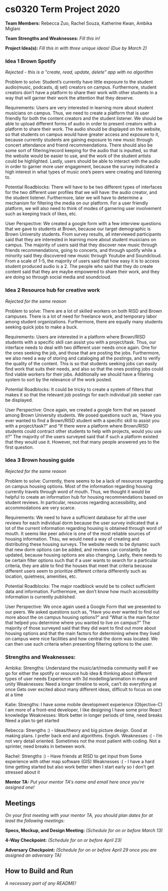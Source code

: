 # cs0320 Term Project 2020

**Team Members:** 
Rebecca Zuo, Rachel Souza, Katherine Kwan, Ambika Miglani

**Team Strengths and Weaknesses:** _Fill this in!_

**Project Idea(s):** _Fill this in with three unique ideas! (Due by March 2)_
### Idea 1 Brown Spotify
_Rejected - this is a "create, read, update, delete" app with no algorithm_

Problem to solve: 
Student’s currently have little exposure to the student audio(music, podcasts, dj set) creators on campus. Furthermore, student creators don’t have a platform to share their work with other students in a way that will garner their work the attention that they deserve. 

Requirements: 
Users are very interested in learning more about student musicians on campus. Thus, we need to create a platform that is user friendly for both the content creators and the student listener. We should be able to upload different forms of audio in order to present creators with a platform to share their work. The audio should be displayed on the website, so that students on campus would have greater access and exposure to it, because currently students are gaining exposure to new music through concert attendance and friend recommendations. There should also be some sort of filtering/record keeping for the audio that is inputted, so that the website would be easier to use, and the work of the student artists could be highlighted. Lastly, users should be able to interact with the audio in order to garner more user engagement, because the survey indicated a high interest in what types of music one’s peers were creating and listening to. 

Potential Roadblocks: 
There will have to be two different types of interfaces for the two different user profiles that we will have: the audio creator, and the student listener. Furthermore, later we will have to determine a mechanism for filtering the media on our platform. For a user friendly platform, we will also need to think of modes of garnering user involvement such as keeping track of likes, etc. 

User Perspective: 
We created a google form with a few interview questions that we gave to students at Brown, because our target demographic is Brown University students. From survey results, all interviewed participants said that they are interested in learning more about student musicians on campus. The majority of users said that they discover new music through friends recommendations, going to concerts, and through spotify while a minority said they discovered new music through Youtube and Soundcloud. From a scale of 1-5, the majority of users said that how easy it is to access student produced audio is a 2. The people who said that they do create content said that they are maybe empowered to share their work, and they are doing so through social media and soundcloud. 

### Idea 2 Resource hub for creative work 
_Rejected for the same reason_

Problem to solve: 
There are a lot of skilled workers on both RISD and Brown campuses. There is a lot of need for freelance work, and temporary labor among student organizations. Furthermore, there are equally many students seeking quick jobs to make a buck. 

Requirements: 
Users are interested in a platform where Brown/RISD students with a specific skill can assist you with a project/task. Thus, our interface needs to deal with two different user needs once again. One for the ones seeking the job, and those that are posting the jobs. Furthermore, we also need a way of storing and cataloging all the postings, and to verify the quality of the content.  This is so that students seeking jobs can easily find work that suits their needs, and also so that the ones posting jobs could find viable workers for their jobs. Additionally we should have a filtering system to sort by the relevance of the work posted.

Potential Roadblocks: 
It could be tricky to create a system of filters that makes it so that the relevant job postings for each individual job seeker can be displayed. 

User Perspective: 
Once again, we created a google form that we passed among Brown University students. We posed questions such as, “Have you ever wanted to find a Brown/RISD student with a specific skill to assist you with a project/task?” and “If there were a platform where Brown/RISD students could contract other students to help with projects, would you use it?” The majority of the users surveyed said that if such a platform existed that they would use it. However, not that many people answered yes to the first question. 


### Idea 3 Brown housing guide 
_Rejected for the same reason_

Problem to solve: 
Currently, there seems to be a lack of resources regarding on campus housing options. Most of the information regarding housing currently travels through word of mouth. Thus, we thought it would be helpful to create an information hub for housing recommendations based on student reviews. In particular, resources regarding accessibility, and accommodations are very scarce.

Requirements: 
We need to have a sufficient database for all the user reviews for each individual dorm because the user survey indicated that a lot of the current information regarding housing is obtained through word of mouth. It seems like peer advice is one of the most reliable sources of housing information. Thsu,  we would need a way of creating and distributing these housing surveys. The website needs to be dynamic such that new dorm options can be added, and reviews can constantly be updated, because housing options are also changing. Lastly, there needs to be certain filter options such that if a user wants to search for a particular criteria, they are able to find the houses that meet that criteria because different users seem to prioritize different criteria differently such as location, quietness, amenities, etc. 

Potential Roadblocks: 
The major roadblock would be to collect sufficient data and information. Furthermore, we don’t know how much accessibility information is currently published. 

User Perspective: 
We once again used a Google Form that we presented to our peers. We asked questions such as, “Have you ever wanted to find out more about the on campus housing options?” and “What is the main factor that helped you determine where you wanted to live on campus?” The majority of those surveyed said that they did want to find out more about housing options and that the main factors for determining where they lived on campus were nice facilities and how central the dorm was located. We can then use such criteria when presenting filtering options to the user.  

### Strengths and Weaknesses: 
Ambika: 
Strengths: 
Understand the music/art/media community well if we go for either the spotify or resource hub idea & thinking about different types of user needs 
Experience with 3d modelling/animation in maya and unity 
Weaknesses: 
Need a longer timeline to work, can’t do everything at once 
Gets over excited about many different ideas, difficult to focus on one at a time 

Katie: 
Strengths: 
I have some mobile development experience (Objective-C)
I am more of a front-end developer, I like designing 
I have some prior React knowledge
Weaknesses:
Work better in longer periods of time, need breaks 
Need a plan to get started

Rebecca:
Strengths :) -
Ideas/theory and big picture design. 
Good at making plans. 
I prefer back end and algorithms. 
Engish. 
Weaknesses :( - 
I’m not very detail oriented. 
Sometimes not the most patient with coding. 
Not a sprinter, need breaks in between work.  

Rachel: 
Strengths :) -
Have friends at RISD to get input from 
Some experience with other map software (GIS)
Weaknesses :( -
I have a hard time getting started but also work better when I start early so I don’t get stressed about it  
 

**Mentor TA:** _Put your mentor TA's name and email here once you're assigned one!_

## Meetings
_On your first meeting with your mentor TA, you should plan dates for at least the following meetings:_

**Specs, Mockup, and Design Meeting:** _(Schedule for on or before March 13)_

**4-Way Checkpoint:** _(Schedule for on or before April 23)_

**Adversary Checkpoint:** _(Schedule for on or before April 29 once you are assigned an adversary TA)_

## How to Build and Run
_A necessary part of any README!_
